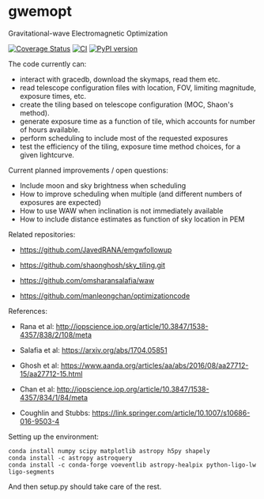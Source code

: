 # gwemopt
Gravitational-wave Electromagnetic Optimization

[![Coverage Status](https://coveralls.io/repos/github/skyportal/gwemopt/badge.svg?branch=main)](https://coveralls.io/github/skyportal/gwemopt?branch=main)
[![CI](https://github.com/skyportal/gwemopt/actions/workflows/continous_integration.yml/badge.svg)](https://github.com/skyportal/gwemopt/actions/workflows/continous_integration.yml)
[![PyPI version](https://badge.fury.io/py/gwemopt.svg)](https://badge.fury.io/py/gwemopt)

The code currently can:
- interact with gracedb, download the skymaps, read them etc. 
- read telescope configuration files with location, FOV, limiting magnitude, exposure times, etc.
- create the tiling based on telescope configuration (MOC, Shaon's method).
- generate exposure time as a function of tile, which accounts for number of hours available. 
- perform scheduling to include most of the requested exposures
- test the efficiency of the tiling, exposure time method choices, for a given lightcurve.

Current planned improvements / open questions:
- Include moon and sky brightness when scheduling
- How to improve scheduling when multiple (and different numbers of exposures are expected)
- How to use WAW when inclination is not immediately available
- How to include distance estimates as function of sky location in PEM

Related repositories:
- https://github.com/JavedRANA/emgwfollowup

- https://github.com/shaonghosh/sky_tiling.git

- https://github.com/omsharansalafia/waw

- https://github.com/manleongchan/optimizationcode 

References:
- Rana et al: http://iopscience.iop.org/article/10.3847/1538-4357/838/2/108/meta

- Salafia et al: https://arxiv.org/abs/1704.05851

- Ghosh et al: https://www.aanda.org/articles/aa/abs/2016/08/aa27712-15/aa27712-15.html

- Chan et al: http://iopscience.iop.org/article/10.3847/1538-4357/834/1/84/meta

- Coughlin and Stubbs: https://link.springer.com/article/10.1007/s10686-016-9503-4 

Setting up the environment:

```
conda install numpy scipy matplotlib astropy h5py shapely
conda install -c astropy astroquery
conda install -c conda-forge voeventlib astropy-healpix python-ligo-lw ligo-segments
```

And then setup.py should take care of the rest.
